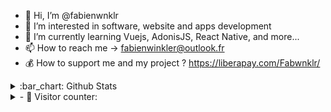 - 👋 Hi, I’m @fabienwnklr
- 👀 I’m interested in software, website and apps development
- 🌱 I’m currently learning Vuejs, AdonisJS, React Native, and more...
- 📫 How to reach me -> fabienwinkler@outlook.fr
- :moneybag: How to support me and my project ? https://liberapay.com/Fabwnklr/

<details>
<summary> :bar_chart: Github Stats</summary>

<p align="center"> <img src="https://github-readme-stats.vercel.app/api?username=fabienwnklr&show_icons=true&theme=gotham" alt="Fabien Winkler | Stats" />
</details>

<details>
<summary> 
- 👀 Visitor counter:
 </summary> 
 
 ![Visitor Count](https://profile-counter.glitch.me/{fabienwnklr}/count.svg)
 </details>

 
<!---
fabienwnklr/fabienwnklr is a ✨ special ✨ repository because its `README.md` (this file) appears on your GitHub profile.
You can click the Preview link to take a look at your changes.
--->
